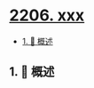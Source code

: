 # [2206. xxx](https://github.com/Tdahuyou/TNotes.leetcode/tree/main/notes/2206.%20xxx)

<!-- region:toc -->

- [1. 📝 概述](#1--概述)

<!-- endregion:toc -->

## 1. 📝 概述
